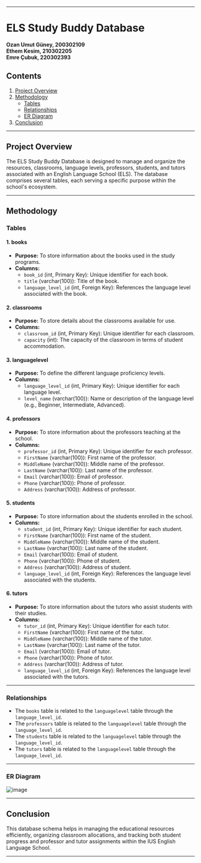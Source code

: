 
---

# ELS Study Buddy Database

**Ozan Umut Güney, 200302109**  
**Ethem Kesim, 210302205**  
**Emre Çubuk, 220302393**

## Contents
1. [Project Overview](#project-overview)
2. [Methodology](#methodology)
   - [Tables](#tables)
   - [Relationships](#relationships)
   - [ER Diagram](#er-diagram)
3. [Conclusion](#conclusion)

---

## Project Overview

The ELS Study Buddy Database is designed to manage and organize the resources, classrooms, language levels, professors, students, and tutors associated with an English Language School (ELS). The database comprises several tables, each serving a specific purpose within the school's ecosystem.

---

## Methodology

### Tables

#### 1. books
- **Purpose:** To store information about the books used in the study programs.
- **Columns:**
  - `book_id` (int, Primary Key): Unique identifier for each book.
  - `title` (varchar(100)): Title of the book.
  - `language_level_id` (int, Foreign Key): References the language level associated with the book.

#### 2. classrooms
- **Purpose:** To store details about the classrooms available for use.
- **Columns:**
  - `classroom_id` (int, Primary Key): Unique identifier for each classroom.
  - `capacity` (int): The capacity of the classroom in terms of student accommodation.

#### 3. languagelevel
- **Purpose:** To define the different language proficiency levels.
- **Columns:**
  - `language_level_id` (int, Primary Key): Unique identifier for each language level.
  - `level_name` (varchar(100)): Name or description of the language level (e.g., Beginner, Intermediate, Advanced).

#### 4. professors
- **Purpose:** To store information about the professors teaching at the school.
- **Columns:**
  - `professor_id` (int, Primary Key): Unique identifier for each professor.
  - `FirstName` (varchar(100)): First name of the professor.
  - `MiddleName` (varchar(100)): Middle name of the professor.
  - `LastName` (varchar(100)): Last name of the professor.
  - `Email` (varchar(100)): Email of professor.
  - `Phone` (varchar(100)): Phone of professor.
  - `Address` (varchar(100)): Address of professor.

#### 5. students
- **Purpose:** To store information about the students enrolled in the school.
- **Columns:**
  - `student_id` (int, Primary Key): Unique identifier for each student.
  - `FirstName` (varchar(100)): First name of the student.
  - `MiddleName` (varchar(100)): Middle name of the student.
  - `LastName` (varchar(100)): Last name of the student.
  - `Email` (varchar(100)): Email of student.
  - `Phone` (varchar(100)): Phone of student.
  - `Address` (varchar(100)): Address of student.
  - `language_level_id` (int, Foreign Key): References the language level associated with the students.

#### 6. tutors
- **Purpose:** To store information about the tutors who assist students with their studies.
- **Columns:**
  - `tutor_id` (int, Primary Key): Unique identifier for each tutor.
  - `FirstName` (varchar(100)): First name of the tutor.
  - `MiddleName` (varchar(100)): Middle name of the tutor.
  - `LastName` (varchar(100)): Last name of the tutor.
  - `Email` (varchar(100)): Email of tutor.
  - `Phone` (varchar(100)): Phone of tutor.
  - `Address` (varchar(100)): Address of tutor.
  - `language_level_id` (int, Foreign Key): References the language level associated with the tutors.

---

### Relationships
- The `books` table is related to the `languagelevel` table through the `language_level_id`.
- The `professors` table is related to the `languagelevel` table through the `language_level_id`.
- The `students` table is related to the `languagelevel` table through the `language_level_id`.
- The `tutors` table is related to the `languagelevel` table through the `language_level_id`.

---

### ER Diagram

![image](https://github.com/user-attachments/assets/07311bbe-830a-4854-b2d6-9264e3ee4282)

---

## Conclusion

This database schema helps in managing the educational resources efficiently, organizing classroom allocations, and tracking both student progress and professor and tutor assignments within the IUS English Language School.

----

